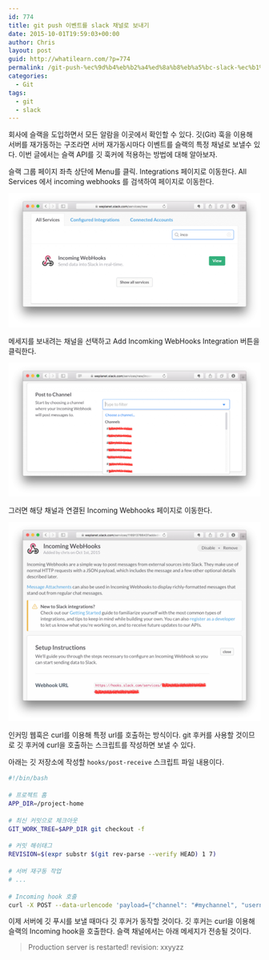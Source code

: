 ```yaml
---
id: 774
title: git push 이벤트를 slack 채널로 보내기
date: 2015-10-01T19:59:03+00:00
author: Chris
layout: post
guid: http://whatilearn.com/?p=774
permalink: /git-push-%ec%9d%b4%eb%b2%a4%ed%8a%b8%eb%a5%bc-slack-%ec%b1%84%eb%84%90%eb%a1%9c-%eb%b3%b4%eb%82%b4%ea%b8%b0/
categories:
  - Git
tags:
  - git
  - slack
---
```

회사에 슬랙을 도입하면서 모든 알람을 이곳에서 확인할 수 있다. 깃(Git) 훅을 이용해 서버를 재가동하는 구조라면 서버 재가동시마다 이벤트를 슬랙의 특정 채널로 보낼수 있다. 이번 글에서는 슬랙 API를 깃 훅커에 적용하는 방법에 대해 알아보자.

슬랙 그룹 페이지 좌측 상단에 Menu를 클릭. Integrations 페이지로 이동한다. All Services 에서 incoming webhooks 를 검색하여 페이지로 이동한다. 

![](/assets/imgs/2015/git-slack1.png)

메세지를 보내려는 채널을 선택하고 Add Incomking WebHooks Integration 버튼을 클릭한다. 

![](/assets/imgs/2015/git-slack3.png)

그러면 해당 채널과 연결된 Incoming Webhooks 페이지로 이동한다.

![](/assets/imgs/2015/git-slack2.png)

인커밍 웹훅은 curl를 이용해 특정 url를 호출하는 방식이다. git 후커를 사용할 것이므로 깃 후커에 curl을 호출하는 스크립트를 작성하면 보낼 수 있다.

아래는 깃 저장소에 작성할 `hooks/post-receive` 스크립트 파일 내용이다.

```bash
#!/bin/bash

# 프로젝트 홈
APP_DIR=/project-home

# 최신 커밋으로 체크아웃 
GIT_WORK_TREE=$APP_DIR git checkout -f

# 커밋 해쉬태그
REVISION=$(expr substr $(git rev-parse --verify HEAD) 1 7)

# 서버 재구동 작업
# ...

# Incoming hook 호출 
curl -X POST --data-urlencode 'payload={"channel": "#mychannel", "username": "chris", "text": "Production server is restarted! revision: '"${REVISION}"'"}' https://hooks.slack.com/services/xxxxxxx/yyyyyyy/zzzzzzzz
```

이제 서버에 깃 푸시를 보낼 때마다 깃 후커가 동작할 것이다. 깃 후커는 curl을 이용해 슬랙의 Incoming hook을 호출한다. 슬랙 채널에서는 아래 메세지가 전송될 것이다.

> Production server is restarted! revision: xxyyzz

